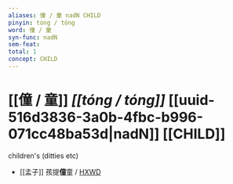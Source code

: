```yaml
---
aliases: 僮 / 童 nadN CHILD
pinyin: tóng / tóng
word: 僮 / 童
syn-func: nadN
sem-feat: 
total: 1
concept: CHILD 
---
```

# [[僮 / 童]] *[[tóng / tóng]]*  [[uuid-516d3836-3a0b-4fbc-b996-071cc48ba53d|nadN]] [[CHILD]]
children's (ditties etc)
 - [[孟子]] 孩提**僮**童 / [HXWD](https://hxwd.org/textview.html?location=KR1h0001_tls_013-17a.7)